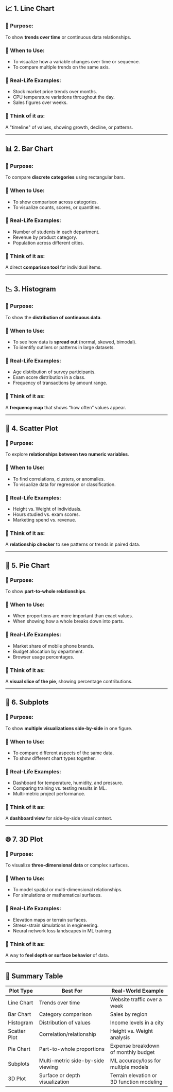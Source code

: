## 📈 1. Line Chart

### 🔹 Purpose:

To show **trends over time** or continuous data relationships.

### 🔹 When to Use:

* To visualize how a variable changes over time or sequence.
* To compare multiple trends on the same axis.

### 🔹 Real-Life Examples:

* Stock market price trends over months.
* CPU temperature variations throughout the day.
* Sales figures over weeks.

### 🧠 Think of it as:

A "timeline" of values, showing growth, decline, or patterns.

---

## 📊 2. Bar Chart

### 🔹 Purpose:

To compare **discrete categories** using rectangular bars.

### 🔹 When to Use:

* To show comparison across categories.
* To visualize counts, scores, or quantities.

### 🔹 Real-Life Examples:

* Number of students in each department.
* Revenue by product category.
* Population across different cities.

### 🧠 Think of it as:

A direct **comparison tool** for individual items.

---

## 📉 3. Histogram

### 🔹 Purpose:

To show the **distribution of continuous data**.

### 🔹 When to Use:

* To see how data is **spread out** (normal, skewed, bimodal).
* To identify outliers or patterns in large datasets.

### 🔹 Real-Life Examples:

* Age distribution of survey participants.
* Exam score distribution in a class.
* Frequency of transactions by amount range.

### 🧠 Think of it as:

A **frequency map** that shows “how often” values appear.

---

## 🔴 4. Scatter Plot

### 🔹 Purpose:

To explore **relationships between two numeric variables**.

### 🔹 When to Use:

* To find correlations, clusters, or anomalies.
* To visualize data for regression or classification.

### 🔹 Real-Life Examples:

* Height vs. Weight of individuals.
* Hours studied vs. exam scores.
* Marketing spend vs. revenue.

### 🧠 Think of it as:

A **relationship checker** to see patterns or trends in paired data.

---

## 🥧 5. Pie Chart

### 🔹 Purpose:

To show **part-to-whole relationships**.

### 🔹 When to Use:

* When proportions are more important than exact values.
* When showing how a whole breaks down into parts.

### 🔹 Real-Life Examples:

* Market share of mobile phone brands.
* Budget allocation by department.
* Browser usage percentages.

### 🧠 Think of it as:

A **visual slice of the pie**, showing percentage contributions.

---

## 🔳 6. Subplots

### 🔹 Purpose:

To show **multiple visualizations side-by-side** in one figure.

### 🔹 When to Use:

* To compare different aspects of the same data.
* To show different chart types together.

### 🔹 Real-Life Examples:

* Dashboard for temperature, humidity, and pressure.
* Comparing training vs. testing results in ML.
* Multi-metric project performance.

### 🧠 Think of it as:

A **dashboard view** for side-by-side visual context.

---

## 🌐 7. 3D Plot

### 🔹 Purpose:

To visualize **three-dimensional data** or complex surfaces.

### 🔹 When to Use:

* To model spatial or multi-dimensional relationships.
* For simulations or mathematical surfaces.

### 🔹 Real-Life Examples:

* Elevation maps or terrain surfaces.
* Stress-strain simulations in engineering.
* Neural network loss landscapes in ML training.

### 🧠 Think of it as:

A way to **feel depth or surface behavior** of data.

---

## 🧩 Summary Table

| Plot Type    | Best For                          | Real-World Example                        |
| ------------ | --------------------------------- | ----------------------------------------- |
| Line Chart   | Trends over time                  | Website traffic over a week               |
| Bar Chart    | Category comparison               | Sales by region                           |
| Histogram    | Distribution of values            | Income levels in a city                   |
| Scatter Plot | Correlation/relationship          | Height vs. Weight analysis                |
| Pie Chart    | Part-to-whole proportions         | Expense breakdown of monthly budget       |
| Subplots     | Multi-metric side-by-side viewing | ML accuracy/loss for multiple models      |
| 3D Plot      | Surface or depth visualization    | Terrain elevation or 3D function modeling |